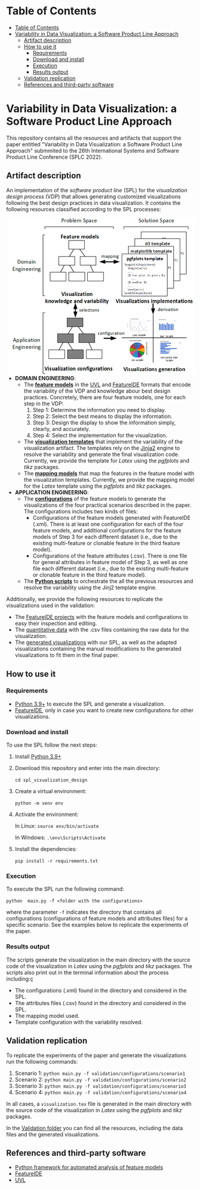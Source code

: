 # Table of Contents
- [Table of Contents](#table-of-contents)
- [Variability in Data Visualization: a Software Product Line Approach](#variability-in-data-visualization-a-software-product-line-approach)
  - [Artifact description](#artifact-description)
  - [How to use it](#how-to-use-it)
    - [Requirements](#requirements)
    - [Download and install](#download-and-install)
    - [Execution](#execution)
    - [Results output](#results-output)
  - [Validation replication](#validation-replication)
  - [References and third-party software](#references-and-third-party-software)

# Variability in Data Visualization: a Software Product Line Approach
This repository contains all the resources and artifacts that support the paper entitled "Variability in Data Visualization: a Software Product Line Approach" submmited to the 26th International Systems and Software Product Line Conference (SPLC 2022).

## Artifact description
An implementation of the *software product line* (SPL) for the *visualization design process* (VDP) that allows generating customized visualizations following the best design practices in data visualization.
It contains the following resources classified according to the SPL processes:

<img style="float: right;" width="500" src="img/spl.png">

- **DOMAIN ENGINEERING**:
  - The [**feature models**](feature_models/) in the [UVL](https://github.com/Universal-Variability-Language) and [FeatureIDE](https://www.featureide.de/) formats that encode the variability of the VDP and knowledge abour best design practices. Concretely, there are four feature models, one for each step in the VDP:
    1. Step 1: Determine the information you need to display.
    2. Step 2: Select the best means to display the information.
    3. Step 3: Design the display to show the information simply, clearly, and accurately.
    4. Step 4: Select the implementation for the visualization.
  - The [**visualization templates**](templates/) that implement the variability of the visualization artifact. The templates rely on the [Jinja2]() engine to resolve the variability and generate the final visualization code. Currently, we provide the template for *Latex* using the *pgfplots* and *tikz* packages.
  - The [**mapping models**](mapping_models/) that map the features in the feature model with the visualization templates. Currently, we provide the mapping model for the *Latex* template using the *pgfplots* and *tikz* packages.
- **APPLICATION ENGINEERING**:
  - The [**configurations**](validation/configurations/) of the feature models to generate the visualizations of the four practical scenarios described in the paper. The configurations includes two kinds of files:
    - Configurations of the feature models generated with FeatureIDE (.xml). There is at least one configuration for each of the four feature models, and additional configurations for the feature models of Step 3 for each different dataset (i.e., due to the existing multi-feature or clonable feature in the third feature model).
    - Configurations of the feature attributes (.csv). There is one file for general attributes in feature model of Step 3, as well as one file each different dataset (i.e., due to the existing multi-feature or clonable feature in the third feature model).
  - The [**Python scripts**](main.py) to orchestrate the all the previous resources and resolve the variability using the Jinj2 template engine.

Additionally, we provide the following resources to replicate the visualizations used in the validation:
  - The [FeatureIDE projects](validation/FeatureIDEprojects/) with the feature models and configurations to easy their inspection and editing.
  - The [quantitative data](validation/data_resources/) with the .csv files containing the raw data for the visualization.
  - The [generated visualizations](validation/generated_visualizations/) with our SPL, as well as the adapted visualizations containing the manual modifications to the generated visualizations to fit them in the final paper.

## How to use it

### Requirements
- [Python 3.9+](https://www.python.org/) to execute the SPL and generate a visualization.
- [FeatureIDE](https://www.featureide.de/), only in case you want to create new configurations for other visualizations.

### Download and install
To use the SPL follow the next steps:
1. Install [Python 3.9+](https://www.python.org/)
2. Download this repository and enter into the main directory: 

   `cd spl_visualization_design` 
3. Create a virtual environment: 
   
   `python -m venv env`
4. Activate the environment: 
   
   In Linux: `source env/bin/activate`

   In Windows: `.\env\Scripts\Activate`
5. Install the dependencies: 
   
   `pip install -r requirements.txt`

### Execution
To execute the SPL run the following command:

   `python  main.py -f <folder with the configurations>`

  where the parameter `-f` indicates the directory that contains all configurations (configurations of feature models and attributes files) for a specific scenario.
  See the examples below to replicate the experiments of the paper.

### Results output
The scripts generate the visualization in the main directory with the source code of the visualization in *Latex* using the *pgfplots* and *tikz* packages.
The scripts also print out in the terminal information about the process including:ç
- The configurations (.xml) found in the directory and considered in the SPL.
- The attributes files (.csv) found in the directory and considered in the SPL.
- The mapping model used.
- Template configuration with the variability resolved.


## Validation replication
To replicate the experiments of the paper and generate the visualizations run the following commands:

1. Scenario 1: `python main.py -f validation/configurations/scenario1`
2. Scenario 2: `python main.py -f validation/configurations/scenario2`
3. Scenario 3: `python main.py -f validation/configurations/scenario3`
4. Scenario 4: `python main.py -f validation/configurations/scenario4`

In all cases, a `visualization.tex` file is generated in the main directory with the source code of the visualization in *Latex* using the *pgfplots* and *tikz* packages.

In the [Validation folder](validation/) you can find all the resources, including the data files and the generated visualizations.

## References and third-party software
- [Python framework for automated analysis of feature models](https://github.com/diverso-lab/core)
- [FeatureIDE](https://www.featureide.de/)
- [UVL](https://github.com/Universal-Variability-Language)